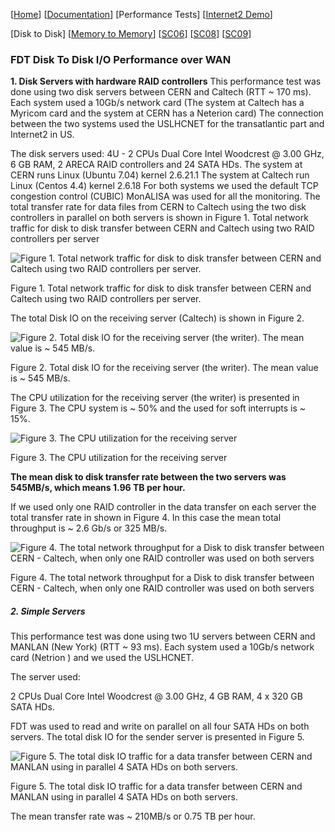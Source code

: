[[Home](index.md)]   [[Documentation](doc-fdt-ddcopy.md)]   [Performance Tests]  [[Internet2 Demo](internet2-demo.md)]

[Disk to Disk]   [[Memory to Memory](perf-memory-to-memory.md)]   [[SC06](perf-sc06.md)]   [[SC08](perf-sc08.md)]   [[SC09](perf-sc09.md)]

### FDT Disk To Disk I/O Performance over WAN


**1. Disk Servers with hardware RAID controllers**
This performance test was done using two disk servers between CERN and Caltech (RTT ~ 170 ms). Each system used a 10Gb/s network card (The system at Caltech has a Myricom card and the system at CERN has a Neterion card)
The connection between the two systems used the USLHCNET for the transatlantic part and Internet2 in US.

The disk servers used:
4U - 2 CPUs Dual Core Intel Woodcrest @ 3.00 GHz, 6 GB RAM, 2 ARECA RAID controllers and 24 SATA HDs.
The system at CERN runs Linux (Ubuntu 7.04) kernel 2.6.21.1
The system at Caltech run Linux (Centos 4.4) kernel 2.6.18
For both systems we used the default TCP congestion control (CUBIC)
MonALISA was used for all the monitoring.
The total transfer rate for data files from CERN to Caltech using the two disk controllers in parallel on both servers is shown in Figure 1.
Total network traffic for disk to disk transfer between CERN and Caltech using two RAID controllers per server

![Figure 1. Total network traffic for disk to disk transfer between CERN and Caltech using two RAID controllers per server.](/img/figure1.png)

Figure 1. Total network traffic for disk to disk transfer between CERN and Caltech using two RAID controllers per server.

The total Disk IO on the receiving server (Caltech) is shown in Figure 2.

![Figure 2. Total disk IO for the receiving server (the writer). The mean value is ~ 545 MB/s.](/img/figure2.png)

Figure 2. Total disk IO for the receiving server (the writer). The mean value is ~ 545 MB/s.

The CPU utilization for the receiving server (the writer) is presented in Figure 3. The CPU system is ~ 50% and the used for soft interrupts is ~ 15%.

![Figure 3. The CPU utilization for the receiving server](/img/figure3.png)

Figure 3. The CPU utilization for the receiving server

**The mean disk to disk transfer rate between the two servers was 545MB/s, which means 1.96 TB per hour.**

If we used only one RAID controller in the data transfer on each server the total transfer rate in shown in Figure 4. In this case the mean total throughput is ~ 2.6 Gb/s or 325 MB/s.

![Figure 4. The total network throughput for a Disk to disk transfer between CERN - Caltech, when only
one RAID controller was used on both servers](/img/figure4.png)

Figure 4. The total network throughput for a Disk to disk transfer between CERN - Caltech, when only
one RAID controller was used on both servers

##### 2. Simple Servers

This performance test was done using two 1U servers between CERN and MANLAN (New York) (RTT ~ 93 ms). Each system used a 10Gb/s network card (Netrion ) and we used the USLHCNET.

The server used:

2 CPUs Dual Core Intel Woodcrest @ 3.00 GHz, 4 GB RAM, 4 x 320 GB SATA HDs.

FDT was used to read and write on parallel on all four SATA HDs on both servers. The total disk IO for the sender server is presented in Figure 5.

![Figure 5. The total disk IO traffic for a data transfer between CERN and MANLAN using in parallel 4 SATA HDs on both servers.](/img/figure5.png)

Figure 5. The total disk IO traffic for a data transfer between CERN and MANLAN using in parallel 4 SATA HDs on both servers.

The mean transfer rate was ~ 210MB/s or 0.75 TB per hour.
